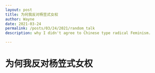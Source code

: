 ```yaml
---
layout: post
title: 为何我反对杨笠式女权
author: Wayne
date: 2021-03-24
permalink: /posts/03/24/2021/random_talk
description: why I didn't agree to Chinese type radical Feminism.

---
```



# 为何我反对杨笠式女权


